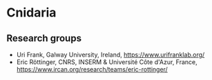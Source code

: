# Cnidaria

## Research groups
* Uri Frank, Galway University, Ireland, https://www.urifranklab.org/
* Eric Röttinger, CNRS, INSERM & Université Côte d'Azur, France, https://www.ircan.org/research/teams/eric-rottinger/
